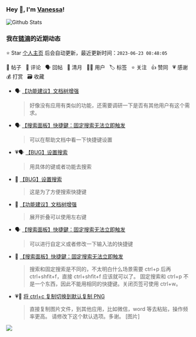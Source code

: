 ### Hey 👋, I'm [Vanessa](http://vanessa.b3log.org/)!

![Github Stats](https://github-readme-stats.vercel.app/api?username=Vanessa219&show_icons=true)

<!--events start -->

### 我在[链滴](https://ld246.com)的近期动态

⭐️ Star [个人主页](https://github.com/Vanessa219/Vanessa219) 后会自动更新，最近更新时间：`2023-06-23 08:48:05`

📝 帖子 &nbsp; 💬 评论 &nbsp; 🗣 回帖 &nbsp; 🌙 清月 &nbsp; 👨‍💻 用户 &nbsp; 🏷️ 标签 &nbsp; ⭐️ 关注 &nbsp; 👍 赞同 &nbsp; 💗 感谢 &nbsp; 💰 打赏 &nbsp; 🗃 收藏

* 🗣 [【功能建议】文档树增强](https://ld246.com/article/1687340854014/comment/1687438218480#comments)

  > 好像没有应用有类似的功能，还需要调研一下是否有其他用户有这个需求。
* 🗣 [【搜索面板】快捷鍵：固定搜索无法立即触发](https://ld246.com/article/1687239952030/comment/1687438334945#comments)

  > 可以在帮助文档中看一下快捷键设置
* 💗🗣 [【BUG】设置搜索](https://ld246.com/article/1687330375058/comment/1687438392602#comments)

  > 用具体的键或者功能去搜索
* 💬 [【BUG】设置搜索](https://ld246.com/article/1687330375058/comment/1687358778371#comments)

  > 这是为了方便搜索快捷键
* 💬 [【功能建议】文档树增强](https://ld246.com/article/1687340854014/comment/1687358731030#comments)

  > 展开折叠可以使用左右键
* 🗣 [【搜索面板】快捷鍵：固定搜索无法立即触发](https://ld246.com/article/1687239952030/comment/1687330602703#comments)

  > 可以进行自定义或者修改一下输入法的快捷键
* 💬 [【搜索面板】快捷鍵：固定搜索无法立即触发](https://ld246.com/article/1687239952030/comment/1687311189467#comments)

  > 搜索和固定搜索是不同的，不太明白什么场景需要 ctrl+p 后再 ctrl+shfit+f，直接 ctrl+shfit+f 应该就可以了。 固定搜索和 ctrl+p 不是一个东西，因此不能用相同的快捷键。关闭页签可使用 ctrl+w。
* 💗📝 [将 ctrl+c 复制切换到默认复制 PNG](https://ld246.com/article/1666151173328)

  > 直接复制图片文件，到其他应用，比如微信，word 等去粘贴，操作频率更高。 请修改下这个默认选项。多谢。 [图片]


<!--events end -->

<a title="Hits" target="_blank" href="https://github.com/Vanessa219/Vanessa219"><img src="https://hits.b3log.org/Vanessa219/Vanessa219.svg"></a>
